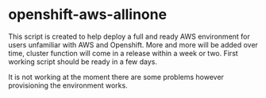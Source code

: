 # openshift-aws-allinone
This script is created to help deploy a full and ready AWS environment for users unfamiliar with AWS and Openshift.
More and more will be added over time, cluster function will come in a release within a week or two. 
First working script should be ready in a few days. 

It is not working at the moment there are some problems however provisioning the environment works. 
